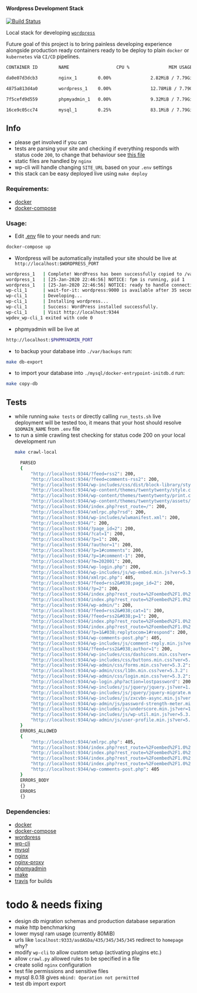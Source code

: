 #### Wordpress Development Stack
[![Build Status](https://travis-ci.org/project-wordpress/wpdev.svg?branch=master)](https://travis-ci.org/project-wordpress/wpdev)

Local stack for developing [`wordpress`](https://wordpress.org/)

Future goal of this project is to bring painless developing experience alongside production ready containers ready to be deploy to plain `docker` or `kubernetes` via `CI/CD` pipelines.
```bash
CONTAINER ID        NAME                  CPU %               MEM USAGE / LIMIT    MEM %               NET I/O             BLOCK I/O           PIDS

da0e07d3dcb3        nginx_1        0.00%               2.82MiB / 7.79GiB    0.04%               490kB / 1.01MB      0B / 0B             3

4875a813d4a0        wordpress_1    0.00%               12.78MiB / 7.79GiB   0.16%               603kB / 576kB       0B / 32.8kB         3

7f5cefd9d559        phpmyadmin_1   0.00%               9.32MiB / 7.79GiB    0.12%               210B / 0B           0B / 0B             6

16ce9c05cc74        mysql_1        0.25%               83.1MiB / 7.79GiB    1.04%               146kB / 611kB       0B / 58.2MB         41
```
## Info
* please get involved if you can
* tests are parsing your site and checking if everything responds with status code `200`, to change that behaviour see [this file](./tests/python/crawl.py)
* static files are handled by `nginx`
* wp-cli will handle changing `SITE_URL` based on your `.env` settings
* this stack can be easy deployed live using `make deploy`

### Requirements:
* [docker](https://www.docker.com/)
* [docker-compose](https://docs.docker.com/compose/)

### Usage:
* Edit [.env](./.env) file to your needs and run:
```bash
docker-compose up
```
* Wordpress will be automatically installed your site should be live at `
http://localhost:$WORDPRESS_PORT`
```bash
wordpress_1   | Complete! WordPress has been successfully copied to /var/www/html
wordpress_1   | [25-Jan-2020 22:46:56] NOTICE: fpm is running, pid 1
wordpress_1   | [25-Jan-2020 22:46:56] NOTICE: ready to handle connections
wp-cli_1      | wait-for-it: wordpress:9000 is available after 35 seconds
wp-cli_1      | Developing...
wp-cli_1      | Installing wordpress...
wp-cli_1      | Success: WordPress installed successfully.
wp-cli_1      | Visit http://localhost:9344
wpdev_wp-cli_1 exited with code 0
```
* phpmyadmin will be live at
```bash
http://localhost:$PHPMYADMIN_PORT
```
* to backup your database into `./var/backups` run:
```bash
make db-export
```
* to import your database into `./mysql/docker-entrypoint-initdb.d` run:
```bash
make copy-db
```
## Tests
* while running `make tests` or directly calling `run_tests.sh` live deployment will be tested too, it means that your host should resolve `$DOMAIN_NAME` from `.env` file
* to run a simle crawling test checking for status code 200 on your local development run
    ```bash
    make crawl-local
    ```
  ```bash
    PARSED
    {
        "http://localhost:9344/?feed=rss2": 200,
        "http://localhost:9344/?feed=comments-rss2": 200,
        "http://localhost:9344/wp-includes/css/dist/block-library/style.min.css?ver=5.3.2": 200,
        "http://localhost:9344/wp-content/themes/twentytwenty/style.css?ver=1.1": 200,
        "http://localhost:9344/wp-content/themes/twentytwenty/print.css?ver=1.1": 200,
        "http://localhost:9344/wp-content/themes/twentytwenty/assets/js/index.js?ver=1.1": 200,
        "http://localhost:9344/index.php?rest_route=/": 200,
        "http://localhost:9344/xmlrpc.php?rsd": 200,
        "http://localhost:9344/wp-includes/wlwmanifest.xml": 200,
        "http://localhost:9344/": 200,
        "http://localhost:9344/?page_id=2": 200,
        "http://localhost:9344/?cat=1": 200,
        "http://localhost:9344/?p=1": 200,
        "http://localhost:9344/?author=1": 200,
        "http://localhost:9344/?p=1#comments": 200,
        "http://localhost:9344/?p=1#comment-1": 200,
        "http://localhost:9344/?m=202001": 200,
        "http://localhost:9344/wp-login.php": 200,
        "http://localhost:9344/wp-includes/js/wp-embed.min.js?ver=5.3.2": 200,
        "http://localhost:9344/xmlrpc.php": 405,
        "http://localhost:9344/?feed=rss2&#038;page_id=2": 200,
        "http://localhost:9344/?p=2": 200,
        "http://localhost:9344/index.php?rest_route=%2Foembed%2F1.0%2Fembed&#038;url=http%3A%2F%2Flocalhost%3A9344%2F%3Fpage_id%3D2": 400,
        "http://localhost:9344/index.php?rest_route=%2Foembed%2F1.0%2Fembed&#038;url=http%3A%2F%2Flocalhost%3A9344%2F%3Fpage_id%3D2&#038;format=xml": 400,
        "http://localhost:9344/wp-admin/": 200,
        "http://localhost:9344/?feed=rss2&#038;cat=1": 200,
        "http://localhost:9344/?feed=rss2&#038;p=1": 200,
        "http://localhost:9344/index.php?rest_route=%2Foembed%2F1.0%2Fembed&#038;url=http%3A%2F%2Flocalhost%3A9344%2F%3Fp%3D1": 400,
        "http://localhost:9344/index.php?rest_route=%2Foembed%2F1.0%2Fembed&#038;url=http%3A%2F%2Flocalhost%3A9344%2F%3Fp%3D1&#038;format=xml": 400,
        "http://localhost:9344/?p=1&#038;replytocom=1#respond": 200,
        "http://localhost:9344/wp-comments-post.php": 405,
        "http://localhost:9344/wp-includes/js/comment-reply.min.js?ver=5.3.2": 200,
        "http://localhost:9344/?feed=rss2&#038;author=1": 200,
        "http://localhost:9344/wp-includes/css/dashicons.min.css?ver=5.3.2": 200,
        "http://localhost:9344/wp-includes/css/buttons.min.css?ver=5.3.2": 200,
        "http://localhost:9344/wp-admin/css/forms.min.css?ver=5.3.2": 200,
        "http://localhost:9344/wp-admin/css/l10n.min.css?ver=5.3.2": 200,
        "http://localhost:9344/wp-admin/css/login.min.css?ver=5.3.2": 200,
        "http://localhost:9344/wp-login.php?action=lostpassword": 200,
        "http://localhost:9344/wp-includes/js/jquery/jquery.js?ver=1.12.4-wp": 200,
        "http://localhost:9344/wp-includes/js/jquery/jquery-migrate.min.js?ver=1.4.1": 200,
        "http://localhost:9344/wp-includes/js/zxcvbn-async.min.js?ver=1.0": 200,
        "http://localhost:9344/wp-admin/js/password-strength-meter.min.js?ver=5.3.2": 200,
        "http://localhost:9344/wp-includes/js/underscore.min.js?ver=1.8.3": 200,
        "http://localhost:9344/wp-includes/js/wp-util.min.js?ver=5.3.2": 200,
        "http://localhost:9344/wp-admin/js/user-profile.min.js?ver=5.3.2": 200
    }
    ERRORS_ALLOWED
    {
        "http://localhost:9344/xmlrpc.php": 405,
        "http://localhost:9344/index.php?rest_route=%2Foembed%2F1.0%2Fembed&#038;url=http%3A%2F%2Flocalhost%3A9344%2F%3Fpage_id%3D2": 400,
        "http://localhost:9344/index.php?rest_route=%2Foembed%2F1.0%2Fembed&#038;url=http%3A%2F%2Flocalhost%3A9344%2F%3Fpage_id%3D2&#038;format=xml": 400,
        "http://localhost:9344/index.php?rest_route=%2Foembed%2F1.0%2Fembed&#038;url=http%3A%2F%2Flocalhost%3A9344%2F%3Fp%3D1": 400,
        "http://localhost:9344/index.php?rest_route=%2Foembed%2F1.0%2Fembed&#038;url=http%3A%2F%2Flocalhost%3A9344%2F%3Fp%3D1&#038;format=xml": 400,
        "http://localhost:9344/wp-comments-post.php": 405
    }
    ERRORS_BODY
    {}
    ERRORS
    {}

  ```
### Dependencies:
* [docker](https://www.docker.com/)
* [docker-compose](https://docs.docker.com/compose/)
* [wordpress](https://hub.docker.com/_/wordpress)
* [wp-cli](https://hub.docker.com/_/wordpress)
* [mysql](https://hub.docker.com/_/mysql/)
* [nginx](https://hub.docker.com/_/nginx)
* [nginx-proxy](https://github.com/jwilder/nginx-proxy)
* [phpmyadmin](https://hub.docker.com/r/phpmyadmin/phpmyadmin/)
* [make](https://www.gnu.org/software/make/)
* [travis](https://travis-ci.org/) for builds

# todo & needs fixing
* design db migration schemas and production database separation
* make http benchmarking
* lower mysql ram usage (currently 80MiB)
* urls like `localhost:9333/asdASDa/435/345/345/345` redirect to `homepage` why?
* modify `wp-cli` to allow custom setup (activating plugins etc.)
* allow `crawl.py` allowed rules to be specified in a file
* create solid `nginx` configuration
* test file permissions and sensitive files
* mysql 8.0.18 gives `mbind: Operation not permitted`
* test db import export
